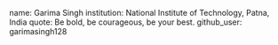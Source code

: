 name: Garima Singh
institution: National Institute of Technology, Patna, India
quote: Be bold, be courageous, be your best.
github_user: garimasingh128